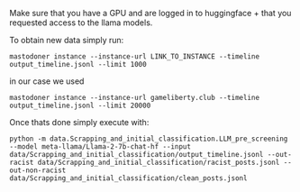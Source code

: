 Make sure that you have a GPU and are logged in to huggingface + that you requested access to the llama models.

To obtain new data simply run:

```
mastodoner instance --instance-url LINK_TO_INSTANCE --timeline output_timeline.jsonl --limit 1000
```
in our case we used
```
mastodoner instance --instance-url gameliberty.club --timeline output_timeline.jsonl --limit 20000
```


Once thats done simply execute with:

```
python -m data.Scrapping_and_initial_classification.LLM_pre_screening --model meta-llama/Llama-2-7b-chat-hf --input data/Scrapping_and_initial_classification/output_timeline.jsonl --out-racist data/Scrapping_and_initial_classification/racist_posts.jsonl --out-non-racist data/Scrapping_and_initial_classification/clean_posts.jsonl
```
